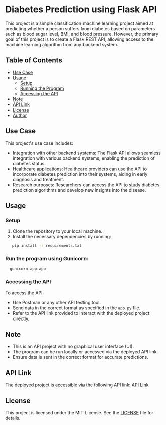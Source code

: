 # Diabetes Prediction using Flask API

This project is a simple classification machine learning project aimed at predicting whether a person suffers from diabetes based on parameters such as blood sugar level, BMI, and blood pressure. However, the primary goal of this project is to create a Flask REST API, allowing access to the machine learning algorithm from any backend system.

## Table of Contents
- [Use Case](#use-case)
- [Usage](#usage)
  - [Setup](#setup)
  - [Running the Program](#running-the-program)
  - [Accessing the API](#accessing-the-api)
- [Note](#note)
- [API Link](#api-link)
- [License](#license)
- [Author](#author)

## Use Case
This project's use case includes:
- Integration with other backend systems: The Flask API allows seamless integration with various backend systems, enabling the prediction of diabetes status.
- Healthcare applications: Healthcare providers can use the API to incorporate diabetes prediction into their systems, aiding in early diagnosis and treatment.
- Research purposes: Researchers can access the API to study diabetes prediction algorithms and develop new insights into the disease.

## Usage
### Setup
1. Clone the repository to your local machine.
2. Install the necessary dependencies by running:
```bash
   pip install -r requirements.txt
```
### Run the program using Gunicorn:
```bash
  gunicorn app:app
```

### Accessing the API
To access the API:
- Use Postman or any other API testing tool.
- Send data in the correct format as specified in the `app.py` file.
- Refer to the API link provided to interact with the deployed project directly.

## Note
- This is an API project with no graphical user interface (UI).
- The program can be run locally or accessed via the deployed API link.
- Ensure data is sent in the correct format for accurate predictions.

## API Link
The deployed project is accessible via the following API link: [API Link](https://diabetes-prediction-api.onrender.com)

## License
This project is licensed under the MIT License. See the [LICENSE](LICENSE) file for details.
